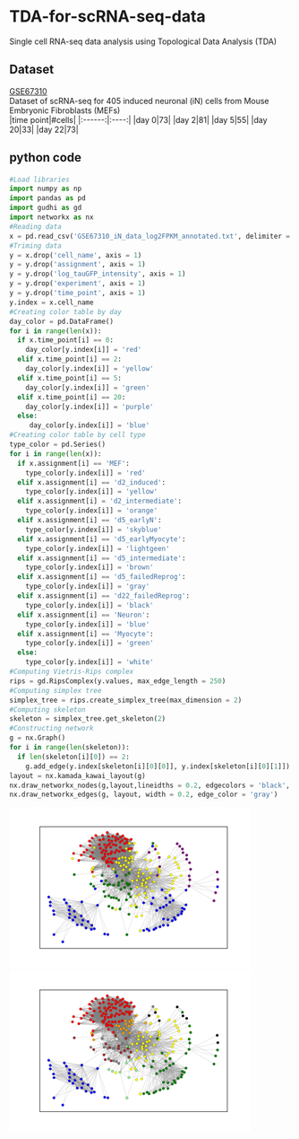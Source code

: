 # TDA-for-scRNA-seq-data
Single cell RNA-seq data analysis using Topological Data Analysis (TDA)  

## Dataset
[GSE67310](https://www.ncbi.nlm.nih.gov/geo/query/acc.cgi?acc=GSE67310)  
Dataset of scRNA-seq for 405 induced neuronal (iN) cells from Mouse Embryonic Fibroblasts (MEFs)  
|time point|#cells|
|:------:|:----:|
|day 0|73|
|day 2|81|
|day 5|55|
|day 20|33|
|day 22|73|

## python code
~~~python
#Load libraries
import numpy as np
import pandas as pd
import gudhi as gd
import networkx as nx
#Reading data
x = pd.read_csv('GSE67310_iN_data_log2FPKM_annotated.txt', delimiter = '\t')
#Triming data
y = x.drop('cell_name', axis = 1)
y = y.drop('assignment', axis = 1)
y = y.drop('log_tauGFP_intensity', axis = 1)
y = y.drop('experiment', axis = 1)
y = y.drop('time_point', axis = 1)
y.index = x.cell_name
#Creating color table by day
day_color = pd.DataFrame()
for i in range(len(x)):
  if x.time_point[i] == 0:
    day_color[y.index[i]] = 'red'
  elif x.time_point[i] == 2:
    day_color[y.index[i]] = 'yellow'
  elif x.time_point[i] == 5:
    day_color[y.index[i]] = 'green'
  elif x.time_point[i] == 20:
    day_color[y.index[i]] = 'purple'
  else:
     day_color[y.index[i]] = 'blue'
#Creating color table by cell type
type_color = pd.Series()
for i in range(len(x)):
  if x.assignment[i] == 'MEF':
    type_color[y.index[i]] = 'red'
  elif x.assignment[i] == 'd2_induced':
    type_color[y.index[i]] = 'yellow'
  elif x.assignment[i] = 'd2_intermediate':
    type_color[y.index[i]] = 'orange'
  elif x.assignment[i] == 'd5_earlyN':
    type_color[y.index[i]] = 'skyblue'
  elif x.assignment[i] == 'd5_earlyMyocyte':
    type_color[y.index[i]] = 'lightgeen'
  elif x.assignment[i] == 'd5_intermediate':
    type_color[y.index[i]] = 'brown'
  elif x.assignment[i] == 'd5_failedReprog':
    type_color[y.index[i]] = 'gray'
  elif x.assignment[i] == 'd22_failedReprog':
    type_color[y.index[i]] = 'black'
  elif x.assignment[i] == 'Neuron':
    type_color[y.index[i]] = 'blue'
  elif x.assignment[i] == 'Myocyte':
    type_color[y.index[i]] = 'green'
  else:
    type_color[y.index[i]] = 'white'
#Computing Vietris-Rips complex
rips = gd.RipsComplex(y.values, max_edge_length = 250)
#Computing simplex tree
simplex_tree = rips.create_simplex_tree(max_dimension = 2)
#Computing skeleton
skeleton = simplex_tree.get_skeleton(2)
#Constructing network
g = nx.Graph()
for i in range(len(skeleton)):
  if len(skeleton[i][0]) == 2:
    g.add_edge(y.index[skeleton[i][0][0]], y.index[skeleton[i][0][1]])
layout = nx.kamada_kawai_layout(g)
nx.draw_networkx_nodes(g,layout,lineidths = 0.2, edgecolors = 'black', node_size=20, node_color = day_color[list(g.nodes())].values)
nx.draw_networkx_edges(g, layout, width = 0.2, edge_color = 'gray')
~~~
![network_day](https://github.com/nakabayashihub/TDA-for-scRNA-seq-data/blob/master/iNeuron_Network_day_small.tiff)
![network_type](https://github.com/nakabayashihub/TDA-for-scRNA-seq-data/blob/master/iNeuron_Network_type_small.tiff)
